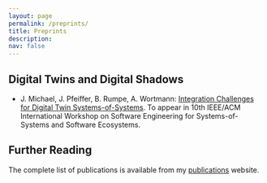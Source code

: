 ```yaml
---
layout: page
permalink: /preprints/
title: Preprints
description: 
nav: false
---
```


## Digital Twins and Digital Shadows

- J. Michael, J. Pfeiffer, B. Rumpe, A. Wortmann: [Integration Challenges for Digital Twin Systems-of-Systems](https://www.researchgate.net/publication/359618724_Integration_Challenges_for_Digital_Twin_Systems-of-Systems). To appear in 10th IEEE/ACM International Workshop on Software Engineering for Systems-of-Systems and Software Ecosystems. 


## Further Reading

The complete list of publications is available from my [publications](../publications/) website.